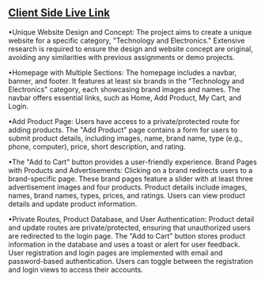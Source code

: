 ## [ Client Side Live Link](https://future-oil.surge.sh/mycart)

•Unique Website Design and Concept:
The project aims to create a unique website for a specific category, "Technology and Electronics."
Extensive research is required to ensure the design and website concept are original, avoiding any similarities with previous assignments or demo projects.

•Homepage with Multiple Sections:
The homepage includes a navbar, banner, and footer.
It features at least six brands in the "Technology and Electronics" category, each showcasing brand images and names.
The navbar offers essential links, such as Home, Add Product, My Cart, and Login.


•Add Product Page:
Users have access to a private/protected route for adding products.
The "Add Product" page contains a form for users to submit product details, including images, name, brand name, type (e.g., phone, computer), price, short description, and rating.


•The "Add to Cart" button provides a user-friendly experience.
Brand Pages with Products and Advertisements:
Clicking on a brand redirects users to a brand-specific page.
These brand pages feature a slider with at least three advertisement images and four products.
Product details include images, names, brand names, types, prices, and ratings.
Users can view product details and update product information.


•Private Routes, Product Database, and User Authentication:
Product detail and update routes are private/protected, ensuring that unauthorized users are redirected to the login page.
The "Add to Cart" button stores product information in the database and uses a toast or alert for user feedback.
User registration and login pages are implemented with email and password-based authentication.
Users can toggle between the registration and login views to access their accounts.